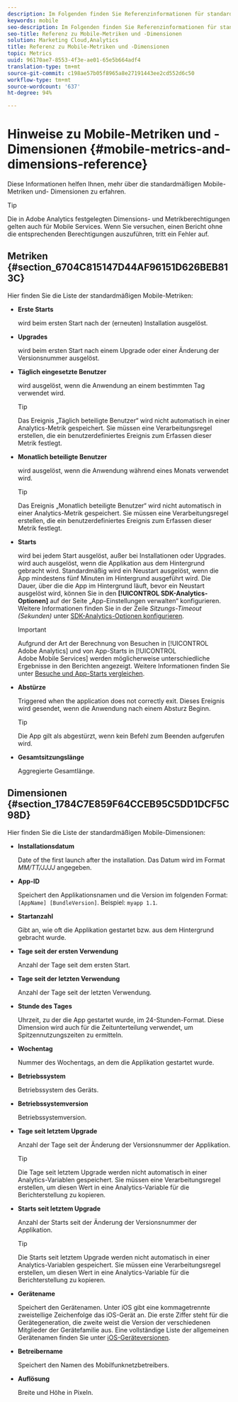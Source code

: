 ```yaml
---
description: Im Folgenden finden Sie Referenzinformationen für standardmäßige mobile Metriken und Dimensionen.
keywords: mobile
seo-description: Im Folgenden finden Sie Referenzinformationen für standardmäßige mobile Metriken und Dimensionen.
seo-title: Referenz zu Mobile-Metriken und -Dimensionen
solution: Marketing Cloud,Analytics
title: Referenz zu Mobile-Metriken und -Dimensionen
topic: Metrics
uuid: 96170ae7-8553-4f3e-ae01-65e5b664adf4
translation-type: tm+mt
source-git-commit: c198ae57b05f8965a8e27191443ee2cd552d6c50
workflow-type: tm+mt
source-wordcount: '637'
ht-degree: 94%

---
```



# Hinweise zu Mobile-Metriken und -Dimensionen {#mobile-metrics-and-dimensions-reference}

Diese Informationen helfen Ihnen, mehr über die standardmäßigen Mobile-Metriken und- Dimensionen zu erfahren.

>[!TIP]
>
>Die in Adobe Analytics festgelegten Dimensions- und Metrikberechtigungen gelten auch für Mobile Services. Wenn Sie versuchen, einen Bericht ohne die entsprechenden Berechtigungen auszuführen, tritt ein Fehler auf.

## Metriken {#section_6704C815147D44AF96151D626BEB813C}

Hier finden Sie die Liste der standardmäßigen Mobile-Metriken:

* **Erste Starts**

   wird beim ersten Start nach der (erneuten) Installation ausgelöst.

* **Upgrades**

   wird beim ersten Start nach einem Upgrade oder einer Änderung der Versionsnummer ausgelöst.

* **Täglich eingesetzte Benutzer**

   wird ausgelöst, wenn die Anwendung an einem bestimmten Tag verwendet wird.

   >[!TIP]
   >
   >Das Ereignis „Täglich beteiligte Benutzer“ wird nicht automatisch in einer Analytics-Metrik gespeichert. Sie müssen eine Verarbeitungsregel erstellen, die ein benutzerdefiniertes Ereignis zum Erfassen dieser Metrik festlegt.

* **Monatlich beteiligte Benutzer**

   wird ausgelöst, wenn die Anwendung während eines Monats verwendet wird.

   >[!TIP]
   >Das Ereignis „Monatlich beteiligte Benutzer“ wird nicht automatisch in einer Analytics-Metrik gespeichert. Sie müssen eine Verarbeitungsregel erstellen, die ein benutzerdefiniertes Ereignis zum Erfassen dieser Metrik festlegt.

* **Starts**

   wird bei jedem Start ausgelöst, außer bei Installationen oder Upgrades. wird auch ausgelöst, wenn die Applikation aus dem Hintergrund gebracht wird. Standardmäßig wird ein Neustart ausgelöst, wenn die App mindestens fünf Minuten im Hintergrund ausgeführt wird. Die Dauer, über die die App im Hintergrund läuft, bevor ein Neustart ausgelöst wird, können Sie in den **[!UICONTROL SDK-Analytics-Optionen]** auf der Seite „App-Einstellungen verwalten“ konfigurieren. Weitere Informationen finden Sie in der Zeile *Sitzungs-Timeout (Sekunden)* unter [SDK-Analytics-Optionen konfigurieren](/help/using/c-manage-app-settings/c-mob-confg-app/t-config-analytics/t-config-analytics.md).

   >[!IMPORTANT]
   >Aufgrund der Art der Berechnung von Besuchen in [!UICONTROL Adobe Analytics] und von App-Starts in [!UICONTROL Adobe Mobile Services] werden möglicherweise unterschiedliche Ergebnisse in den Berichten angezeigt. Weitere Informationen finden Sie unter [Besuche und App-Starts vergleichen](https://helpx.adobe.com/de/analytics/kb/compare-visits-and-mobile-app-launches.html).

* **Abstürze**

   Triggered when the application does not correctly exit. Dieses Ereignis wird gesendet, wenn die Anwendung nach einem Absturz Beginn.

   >[!TIP]
   >Die App gilt als abgestürzt, wenn kein Befehl zum Beenden aufgerufen wird.

* **Gesamtsitzungslänge**

   Aggregierte Gesamtlänge.

## Dimensionen {#section_1784C7E859F64CCEB95C5DD1DCF5C98D}

Hier finden Sie die Liste der standardmäßigen Mobile-Dimensionen:

* **Installationsdatum**

   Date of the first launch after the installation. Das Datum wird im Format *MM/TT/JJJJ* angegeben.

* **App-ID**

   Speichert den Applikationsnamen und die Version im folgenden Format: `[AppName] [BundleVersion]`. Beispiel: `myapp 1.1`.

* **Startanzahl**

   Gibt an, wie oft die Applikation gestartet bzw. aus dem Hintergrund gebracht wurde.

* **Tage seit der ersten Verwendung**

   Anzahl der Tage seit dem ersten Start.

* **Tage seit der letzten Verwendung**

   Anzahl der Tage seit der letzten Verwendung.

* **Stunde des Tages**

   Uhrzeit, zu der die App gestartet wurde, im 24-Stunden-Format. Diese Dimension wird auch für die Zeitunterteilung verwendet, um Spitzennutzungszeiten zu ermitteln.

* **Wochentag**

   Nummer des Wochentags, an dem die Applikation gestartet wurde.

* **Betriebssystem**

   Betriebssystem des Geräts.

* **Betriebssystemversion**

   Betriebssystemversion.

* **Tage seit letztem Upgrade**

   Anzahl der Tage seit der Änderung der Versionsnummer der Applikation.

   >[!TIP]
   >
   >Die Tage seit letztem Upgrade werden nicht automatisch in einer Analytics-Variablen gespeichert. Sie müssen eine Verarbeitungsregel erstellen, um diesen Wert in eine Analytics-Variable für die Berichterstellung zu kopieren.

* **Starts seit letztem Upgrade**

   Anzahl der Starts seit der Änderung der Versionsnummer der Applikation.

   >[!TIP]
   >
   >Die Starts seit letztem Upgrade werden nicht automatisch in einer Analytics-Variablen gespeichert. Sie müssen eine Verarbeitungsregel erstellen, um diesen Wert in eine Analytics-Variable für die Berichterstellung zu kopieren.

* **Gerätename**

   Speichert den Gerätenamen. Unter iOS gibt eine kommagetrennte zweistellige Zeichenfolge das iOS-Gerät an. Die erste Ziffer steht für die Gerätegeneration, die zweite weist die Version der verschiedenen Mitglieder der Gerätefamilie aus. Eine vollständige Liste der allgemeinen Gerätenamen finden Sie unter [iOS-Geräteversionen](/help/ios/reference/device-versions.md).

* **Betreibername**

   Speichert den Namen des Mobilfunknetzbetreibers.

* **Auflösung**

   Breite und Höhe in Pixeln.
